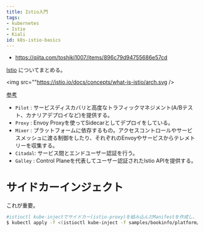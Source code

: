 ```yaml
---
title: Istio入門
tags:
- kubernetes
- Istio
- Kiali
id: k8s-istio-basics
---
```


- https://qiita.com/toshiki1007/items/896c79d94755686e57cd

[Istio](https://istio.io/) についてまとめる。

<img src=""https://istio.io/docs/concepts/what-is-istio/arch.svg />

[参考](https://www.1915keke.com/entry/2018/10/06/042621)

- `Pilot` : サービスディスカバリと高度なトラフィックマネジメント(A/Bテスト、カナリアデプロイなど)を提供する。
- `Proxy` : Envoy Proxyを使ってSidecarとしてデプロイをしている。
- `Mixer` : プラットフォームに依存するもの。アクセスコントロールやサービスメッシュに渡る制御をしたり、それぞれのEnvoyやサービスからテレメトリーを収集する。
- `Citadal`: サービス間とエンドユーザー認証を行う。
- `Galley` : Control Planeを代表してユーザー認証されたIstio APIを提供する。


# サイドカーインジェクト

これが重要。

```bash
#istioctl kube-injectでサイドカー(istio-proxy)を組み込んだManifestを作成し、そのManifestを使ってデプロイする
$ kubectl apply -f <(istioctl kube-inject -f samples/bookinfo/platform/kube/bookinfo.yaml)
```